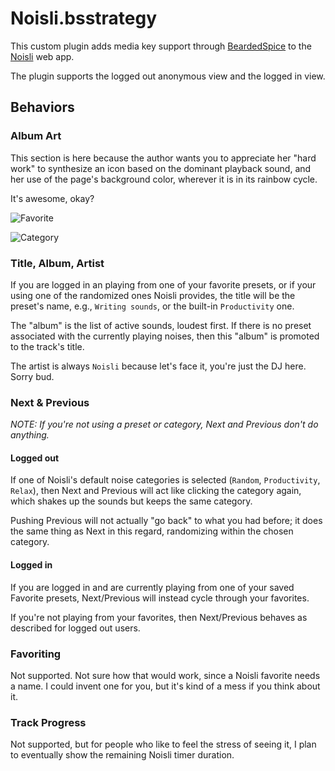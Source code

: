 # Noisli.bsstrategy

This custom plugin adds media key support through [BeardedSpice](https://beardedspice.github.io) to the [Noisli](https://www.noisli.com) web app.

The plugin supports the logged out anonymous view and the logged in view.

## Behaviors

### Album Art
This section is here because the author wants you to appreciate her "hard work" to synthesize an icon based on the dominant playback sound, and her use of the page's background color, wherever it is in its rainbow cycle.

It's awesome, okay?

![Favorite](https://i.imgur.com/iUSXmkX.png)

![Category](https://i.imgur.com/2jKR6dD.png)

### Title, Album, Artist
If you are logged in an playing from one of your favorite presets, or if your using one of the randomized ones Noisli provides, the title will be the preset's name, e.g., ``Writing sounds``, or the built-in ``Productivity`` one.

The "album" is the list of active sounds, loudest first.  If there is no preset associated with the currently playing noises, then this "album" is promoted to the track's title.

The artist is always ``Noisli`` because let's face it, you're just the DJ here.  Sorry bud.

### Next & Previous
_NOTE: If you're not using a preset or category, Next and Previous don't do anything._

#### Logged out
If one of Noisli's default noise categories is selected (``Random``, ``Productivity``, ``Relax``), then Next and Previous will act like clicking the category again, which shakes up the sounds but keeps the same category.

Pushing Previous will not actually "go back" to what you had before; it does the same thing as Next in this regard, randomizing within the chosen category.

#### Logged in
If you are logged in and are currently playing from one of your saved Favorite presets, Next/Previous will instead cycle through your favorites.

If you're not playing from your favorites, then Next/Previous behaves as described for logged out users.

### Favoriting
Not supported.  Not sure how that would work, since a Noisli favorite needs a name.  I could invent one for you, but it's kind of a mess if you think about it.

### Track Progress
Not supported, but for people who like to feel the stress of seeing it, I plan to eventually show the remaining Noisli timer duration.
